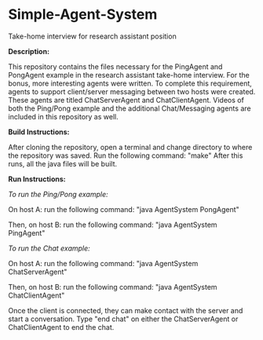 
# Simple-Agent-System
Take-home interview for research assistant position

**Description:**

This repository contains the files necessary for the PingAgent and PongAgent example in the research assistant take-home interview. For the bonus, more interesting agents were written. To complete this requirement, agents to support client/server messaging between two hosts were created. These agents are titled ChatServerAgent and ChatClientAgent. Videos of both the Ping/Pong example and the additional Chat/Messaging agents are included in this repository as well.

**Build Instructions:**

After cloning the repository, open a terminal and change directory to where the repository was saved.
Run the following command: "make"
After this runs, all the java files will be built.

**Run Instructions:**

*To run the Ping/Pong example:*

On host A:
run the following command: "java AgentSystem PongAgent"

Then, on host B:
run the following command: "java AgentSystem PingAgent"



*To run the Chat example:*

On host A:
run the following command: "java AgentSystem ChatServerAgent"

Then, on host B:
run the following command: "java AgentSystem ChatClientAgent"

Once the client is connected, they can make contact with the server and start a conversation.
Type "end chat" on either the ChatServerAgent or ChatClientAgent to end the chat.

